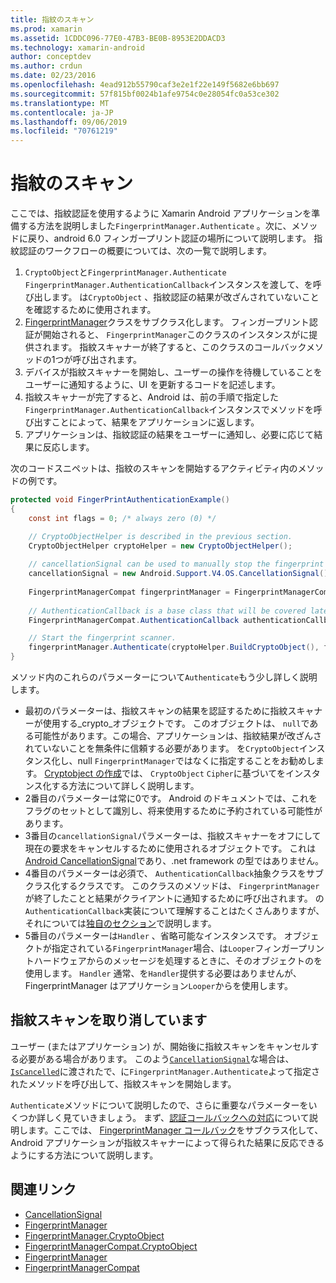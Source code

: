 ```yaml
---
title: 指紋のスキャン
ms.prod: xamarin
ms.assetid: 1CDDC096-77E0-47B3-BE0B-8953E2DDACD3
ms.technology: xamarin-android
author: conceptdev
ms.author: crdun
ms.date: 02/23/2016
ms.openlocfilehash: 4ead912b55790caf3e2e1f22e149f5682e6bb697
ms.sourcegitcommit: 57f815bf0024b1afe9754c0e28054fc0a53ce302
ms.translationtype: MT
ms.contentlocale: ja-JP
ms.lasthandoff: 09/06/2019
ms.locfileid: "70761219"
---
```

# <a name="scanning-for-fingerprints"></a>指紋のスキャン

ここでは、指紋認証を使用するように Xamarin Android アプリケーションを準備する方法を説明しました`FingerprintManager.Authenticate` 。次に、メソッドに戻り、android 6.0 フィンガープリント認証の場所について説明します。 指紋認証のワークフローの概要については、次の一覧で説明します。

1. `CryptoObject`と`FingerprintManager.Authenticate` `FingerprintManager.AuthenticationCallback`インスタンスを渡して、を呼び出します。 は`CryptoObject` 、指紋認証の結果が改ざんされていないことを確認するために使用されます。 
2. [FingerprintManager](https://developer.android.com/reference/android/hardware/fingerprint/FingerprintManager.AuthenticationCallback.html)クラスをサブクラス化します。 フィンガープリント認証が開始されると、 `FingerprintManager`このクラスのインスタンスがに提供されます。 指紋スキャナーが終了すると、このクラスのコールバックメソッドの1つが呼び出されます。
3. デバイスが指紋スキャナーを開始し、ユーザーの操作を待機していることをユーザーに通知するように、UI を更新するコードを記述します。 
4. 指紋スキャナーが完了すると、Android は、前の手順で指定した`FingerprintManager.AuthenticationCallback`インスタンスでメソッドを呼び出すことによって、結果をアプリケーションに返します。
5. アプリケーションは、指紋認証の結果をユーザーに通知し、必要に応じて結果に反応します。 

次のコードスニペットは、指紋のスキャンを開始するアクティビティ内のメソッドの例です。

```csharp
protected void FingerPrintAuthenticationExample()
{
    const int flags = 0; /* always zero (0) */

    // CryptoObjectHelper is described in the previous section.
    CryptoObjectHelper cryptoHelper = new CryptoObjectHelper();    
    
    // cancellationSignal can be used to manually stop the fingerprint scanner. 
    cancellationSignal = new Android.Support.V4.OS.CancellationSignal();
    
    FingerprintManagerCompat fingerprintManager = FingerprintManagerCompat.From(this);
    
    // AuthenticationCallback is a base class that will be covered later on in this guide.
    FingerprintManagerCompat.AuthenticationCallback authenticationCallback = new MyAuthCallbackSample(this);

    // Start the fingerprint scanner.
    fingerprintManager.Authenticate(cryptoHelper.BuildCryptoObject(), flags, cancellationSignal, authenticationCallback, null);
}
```

メソッド内のこれらのパラメーターについて`Authenticate`もう少し詳しく説明します。

- 最初のパラメーターは、指紋スキャンの結果を認証するために指紋スキャナーが使用する_crypto_オブジェクトです。 このオブジェクトは、 `null`である可能性があります。この場合、アプリケーションは、指紋結果が改ざんされていないことを無条件に信頼する必要があります。 を`CryptoObject`インスタンス化し、null `FingerprintManager`ではなくに指定することをお勧めします。 [Cryptobject の作成](~/android/platform/fingerprint-authentication/creating-a-cryptoobject.md)では、 `CryptoObject` `Cipher`に基づいてをインスタンス化する方法について詳しく説明します。
- 2番目のパラメーターは常に0です。 Android のドキュメントでは、これをフラグのセットとして識別し、将来使用するために予約されている可能性があります。 
- 3番目の`cancellationSignal`パラメーターは、指紋スキャナーをオフにして現在の要求をキャンセルするために使用されるオブジェクトです。 これは[Android CancellationSignal](https://developer.android.com/reference/android/os/CancellationSignal.html)であり、.net framework の型ではありません。
- 4番目のパラメーターは必須で、 `AuthenticationCallback`抽象クラスをサブクラス化するクラスです。 このクラスのメソッドは、 `FingerprintManager`が終了したことと結果がクライアントに通知するために呼び出されます。 の`AuthenticationCallback`実装について理解することはたくさんありますが、それについては[独自のセクション](~/android/platform/fingerprint-authentication/fingerprint-authentication-callbacks.md)で説明します。
- 5番目のパラメーターは`Handler` 、省略可能なインスタンスです。 オブジェクトが指定されている`FingerprintManager`場合、は`Looper`フィンガープリントハードウェアからのメッセージを処理するときに、そのオブジェクトのを使用します。 `Handler` 通常、を`Handler`提供する必要はありませんが、FingerprintManager はアプリケーション`Looper`からを使用します。

## <a name="cancelling-a-fingerprint-scan"></a>指紋スキャンを取り消しています

ユーザー (またはアプリケーション) が、開始後に指紋スキャンをキャンセルする必要がある場合があります。 このよう[`CancellationSignal`](https://developer.android.com/reference/android/os/CancellationSignal.html)な場合は、 [`IsCancelled`](https://developer.android.com/reference/android/os/CancellationSignal.html#isCanceled())に渡されたで、に`FingerprintManager.Authenticate`よって指定されたメソッドを呼び出して、指紋スキャンを開始します。

`Authenticate`メソッドについて説明したので、さらに重要なパラメーターをいくつか詳しく見ていきましょう。 まず、[認証コールバックへの対応](~/android/platform/fingerprint-authentication/fingerprint-authentication-callbacks.md)について説明します。ここでは、 [FingerprintManager コールバック](https://developer.android.com/reference/android/hardware/fingerprint/FingerprintManager.AuthenticationCallback.html)をサブクラス化して、Android アプリケーションが指紋スキャナーによって得られた結果に反応できるようにする方法について説明します。

## <a name="related-links"></a>関連リンク

- [CancellationSignal](https://developer.android.com/reference/android/os/CancellationSignal.html)
- [FingerprintManager](https://developer.android.com/reference/android/hardware/fingerprint/FingerprintManager.AuthenticationCallback.html)
- [FingerprintManager.CryptoObject](https://developer.android.com/reference/android/hardware/fingerprint/FingerprintManager.CryptoObject.html)
- [FingerprintManagerCompat.CryptoObject](https://developer.android.com/reference/android/support/v4/hardware/fingerprint/FingerprintManagerCompat.CryptoObject.html)
- [FingerprintManager](https://developer.android.com/reference/android/hardware/fingerprint/FingerprintManager.html)
- [FingerprintManagerCompat](https://developer.android.com/reference/android/support/v4/hardware/fingerprint/FingerprintManagerCompat.html)
